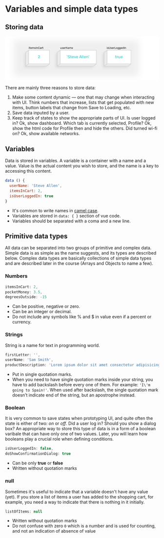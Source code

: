 # Variables and simple data types

## Storing data

![illustration of variables](./images/data-storing.png)

There are mainly three reasons to store data:
1. Make some content dynamic — one that may change when interacting with UI. Think numbers that increase, lists that get populated with new items, button labels that change from Save to Loading, etc.
2. Save data inputed by a user.
3. Keep track of states to show the appropriate parts of UI. Is user logged in? Ok, show dashboard. Which tab is currently selected, Profile? Ok, show the html code for Profile then and hide the others. Did turned wi-fi on? Ok, show available networks. 

## Variables

Data is stored in variables. A variable is a container with a name and a value. Value is the actual content you wish to store, and the name is a key to accessing this content.

```js
data () {
  userName: 'Steve Allen',
  itemsInCart: 2,
  isUserLoggedIn: true
}
```
* It's common to write names in [camel case](https://en.wikipedia.org/wiki/Camel_case).
* Variables are stored in `data: { }` section of vue code.
* Variables should be separated with a coma and a new line.

## Primitive data types

All data can be separated into two groups of primitive and complex data. Simple data is as simple as the name suggests, and its types are described below. Complex data types are basically collections of simple data types and are described later in the course (Arrays and Objects to name a few).

### Numbers

```js
itemsInCart: 2,
pocketMoney: 3.5,
degreesOutside: -15
```
- Can be positive, negative or zero.
- Can be an integer or decimal.
- Do not include any symbols like % and $ in value even if a percent or currency.

### Strings

String is a name for text in programming world.

```js
firstLetter: '',
userName: 'Sam Smith',
productDescription: 'Lorem ipsum dolor sit amet consectetur adipisicing elit. Perferendis eius eum enim ab doloremque quaerat quibusdam. Dolorum sint dolores rerum!'
```
- Put in single quotation marks.
- When you need to have single quotation marks inside your string, you have to add backslash before every one of them. For example: `'I\'m going to Spain!'`. When used after backslash, the single quotation mark doesn't indicate end of the string, but an apostrophe instead.

### Boolean

It is very common to save states when prototyping UI, and quite often the state is either of two: *on* or *off*. Did a user log in? Should you show a dialog box? An appropriate way to store this type of data is in a form of a boolean varibale that can have only one of two values. Later, you will learn how booleans play a crucial role when defining conditions. 

```js
isUserLoggedIn: false,
doShowConfirmationDialog: true
```
- Can be only **true** or **false**
- Written without quotation marks

### null

Sometimes it's useful to indicate that a variable doesn't have any value (yet). If you store a list of items a user has added to the shopping cart, for example, you need a way to indicate that there is nothing in it initially.

```js
listOfItems: null
```
- Written without quotation marks
- Do not confuse with zero `0` which is a number and is used for counting, and not an indication of absence of value